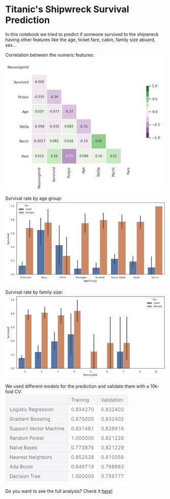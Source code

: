 # Titanic's Shipwreck Survival Prediction
In this notebook we tried to predict if someone survived to the shipwreck having other features like the age, ticket fare, cabin, family size aboard, sex...

Correlation between the numeric features:\
![correlation](https://github.com/ArcticAI/titanic/blob/master/titanic%20corr.png)

Survival rate by age group:\
![agegroup](https://github.com/ArcticAI/titanic/blob/master/titanicagesurvived.png)

Survival rate by family size:\
![familysize](https://github.com/ArcticAI/titanic/blob/master/titanic%20family%20survived.png)

We used different models for the prediction and validate them with a 10k-fold CV:\
![cv](https://github.com/ArcticAI/titanic/blob/master/titanic%20best%20models.jpg)

Do you want to see the full analysis? Check it [here!](https://www.kaggle.com/arcticai/titanic-shipwreck-survival-prediction)
